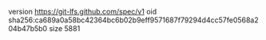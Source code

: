 version https://git-lfs.github.com/spec/v1
oid sha256:ca689a0a58bc42364bc6b02b9eff9571687f79294d4cc57fe0568a204b47b5b0
size 5881
